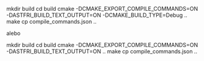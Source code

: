 mkdir build
cd build
cmake -DCMAKE_EXPORT_COMPILE_COMMANDS=ON -DASTFRI_BUILD_TEXT_OUTPUT=ON -DCMAKE_BUILD_TYPE=Debug ..
make
cp compile_commands.json ..

alebo

mkdir build
cd build
cmake -DCMAKE_EXPORT_COMPILE_COMMANDS=ON -DASTFRI_BUILD_TEXT_OUTPUT=ON ..
make
cp compile_commands.json ..